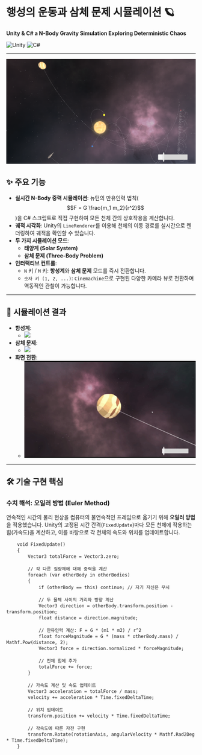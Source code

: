 # 행성의 운동과 삼체 문제 시뮬레이션 🪐
**Unity & C# a N-Body Gravity Simulation Exploring Deterministic Chaos**

![Unity](https://img.shields.io/badge/Unity-black?style=for-the-badge&logo=unity)
![C#](https://img.shields.io/badge/C%23-blue?style=for-the-badge&logo=c-sharp&logoColor=white)

---

 <img src="./캡쳐.png" width="800">
 
## ✨ 주요 기능

* **실시간 N-Body 중력 시뮬레이션**: 뉴턴의 만유인력 법칙($$F = G \frac{m_1 m_2}{r^2}$$)을 C# 스크립트로 직접 구현하여 모든 천체 간의 상호작용을 계산합니다.
* **궤적 시각화**: Unity의 `LineRenderer`를 이용해 천체의 이동 경로를 실시간으로 렌더링하여 궤적을 확인할 수 있습니다.
* **두 가지 시뮬레이션 모드**:
    * **태양계 (Solar System)**
    * **삼체 문제 (Three-Body Problem)**
* **인터랙티브 컨트롤**:
    * `N` 키 / `M` 키: **항성계**와 **삼체 문제** 모드를 즉시 전환합니다.
    * `숫자 키 (1, 2, ...)`: `Cinemachine`으로 구현된 다양한 카메라 뷰로 전환하며 역동적인 관찰이 가능합니다.

---

## 🚀 시뮬레이션 결과

* **항성계**:
    * <img src="./항성계.gif" width="500">
* **삼체 문제**:
    * <img src="./삼체문제.gif" width="500">
* **화면 전환**:
    * <img src="./화면전환.gif" width="500">
---

## 🛠️ 기술 구현 핵심

### 수치 해석: 오일러 방법 (Euler Method)

연속적인 시간의 물리 현상을 컴퓨터의 불연속적인 프레임으로 옮기기 위해 **오일러 방법**을 적용했습니다. Unity의 고정된 시간 간격(`FixedUpdate`)마다 모든 천체에 작용하는 힘(가속도)을 계산하고, 이를 바탕으로 각 천체의 속도와 위치를 업데이트합니다.

```
    void FixedUpdate()
    {
        Vector3 totalForce = Vector3.zero;

        // 각 다른 질량체에 대해 중력을 계산
        foreach (var otherBody in otherBodies)
        {
            if (otherBody == this) continue; // 자기 자신은 무시

            // 두 물체 사이의 거리와 방향 계산
            Vector3 direction = otherBody.transform.position - transform.position;
            float distance = direction.magnitude;

            // 만유인력 계산: F = G * (m1 * m2) / r^2
            float forceMagnitude = G * (mass * otherBody.mass) / Mathf.Pow(distance, 2);
            Vector3 force = direction.normalized * forceMagnitude;

            // 전체 힘에 추가
            totalForce += force;
        }

        // 가속도 계산 및 속도 업데이트
        Vector3 acceleration = totalForce / mass;
        velocity += acceleration * Time.fixedDeltaTime;

        // 위치 업데이트
        transform.position += velocity * Time.fixedDeltaTime;

        // 각속도에 따른 자전 구현
        transform.Rotate(rotationAxis, angularVelocity * Mathf.Rad2Deg * Time.fixedDeltaTime);
    }

```

